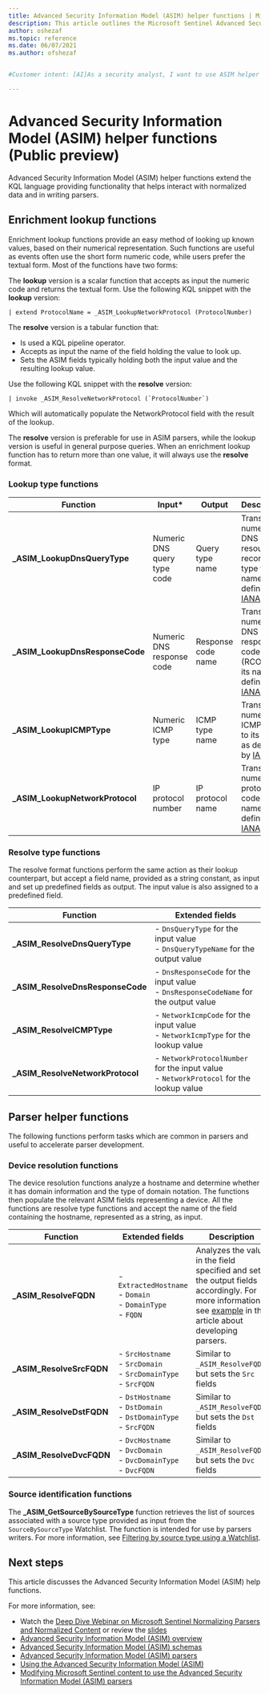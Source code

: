 ```yaml
---
title: Advanced Security Information Model (ASIM) helper functions | Microsoft Docs
description: This article outlines the Microsoft Sentinel Advanced Security Information Model (ASIM) helper functions.
author: oshezaf
ms.topic: reference
ms.date: 06/07/2021
ms.author: ofshezaf


#Customer intent: [AI]As a security analyst, I want to use ASIM helper functions to translate and enrich numeric codes in my data queries so that I can improve the readability and accuracy of my security event analysis.

---
```


# Advanced Security Information Model (ASIM) helper functions (Public preview)

Advanced Security Information Model (ASIM) helper functions extend the KQL language providing functionality that helps interact with normalized data and in writing parsers.

## Enrichment lookup functions

Enrichment lookup functions provide an easy method of looking up known values, based on their numerical representation. Such functions are useful as events often use the short form numeric code, while users prefer the textual form. Most of the functions have two forms:

The **lookup** version is a scalar function that accepts as input the numeric code and returns the textual form. Use the following KQL snippet with the **lookup** version:

```KQL
| extend ProtocolName = _ASIM_LookupNetworkProtocol (ProtocolNumber)
``` 

The **resolve** version is a tabular function that:

- Is used a KQL pipeline operator. 
- Accepts as input the name of the field holding the value to look up.
- Sets the ASIM fields typically holding both the input value and the resulting lookup value. 

Use the following KQL snippet with the **resolve** version:

```KQL
| invoke _ASIM_ResolveNetworkProtocol (`ProtocolNumber`)
``` 

Which will automatically populate the NetworkProtocol field with the result of the lookup.

The **resolve** version is preferable for use in ASIM parsers, while the lookup version is useful in general purpose queries. When an enrichment lookup function has to return more than one value, it will always use the **resolve** format.

### Lookup type functions

| Function | Input* | Output | Description |
| -------- | ---------------- | ------ | ----------- | 
| **_ASIM_LookupDnsQueryType** | Numeric DNS query type code | Query type name | Translate a numeric DNS resource record (RR) type to its name, as defined by [IANA](https://www.iana.org/assignments/dns-parameters/dns-parameters.xhtml#dns-parameters-4) |
| **_ASIM_LookupDnsResponseCode** | Numeric DNS response code | Response code name | Translate a numeric DNS response code (RCODE) to its name, as defined by [IANA](https://www.iana.org/assignments/dns-parameters/dns-parameters.xhtml#dns-parameters-6) |
| **_ASIM_LookupICMPType** | Numeric ICMP type | ICMP type name | Translate a numeric ICMP type to its name, as defined by [IANA](https://www.iana.org/assignments/icmp-parameters/icmp-parameters.xhtml#icmp-parameters-types) |
| **_ASIM_LookupNetworkProtocol** | IP protocol number | IP protocol name | Translate a numeric IP protocol code to its name, as defined by [IANA](https://www.iana.org/assignments/protocol-numbers/protocol-numbers.xhtml) |


### Resolve type functions

The resolve format functions perform the same action as their lookup counterpart, but accept a field name, provided as a string constant, as input and set up predefined fields as output. The input value is also assigned to a predefined field.  

| Function | Extended fields | 
| -------- | ---------------- | 
| **_ASIM_ResolveDnsQueryType** |  - `DnsQueryType` for the input value<br> - `DnsQueryTypeName` for the output value  |
| **_ASIM_ResolveDnsResponseCode** | - `DnsResponseCode` for the input value<br> - `DnsResponseCodeName` for the output value | 
| **_ASIM_ResolveICMPType** |  - `NetworkIcmpCode` for the input value<br> - `NetworkIcmpType` for the lookup value  |
| **_ASIM_ResolveNetworkProtocol** | - `NetworkProtocolNumber` for the input value<br>- `NetworkProtocol` for the lookup value | 

## Parser helper functions

The following functions perform tasks which are common in parsers and useful to accelerate parser development.

### Device resolution functions

The device resolution functions analyze a hostname and determine whether it has domain information and the type of domain notation. The functions then populate the relevant ASIM fields representing a device. All the functions are resolve type functions and accept the name of the field containing the hostname, represented as a string, as input.

| Function | Extended fields | Description |
| -------- | ---------------- | ----------- |
| **_ASIM_ResolveFQDN** | - `ExtractedHostname`<br> - `Domain`<br> - `DomainType` <br> - `FQDN` | Analyzes the value in the field specified and set the output fields accordingly. For more information, see [example](normalization-develop-parsers.md#resolvefqnd) in the article about developing parsers. | 
| **_ASIM_ResolveSrcFQDN** | - `SrcHostname`<br> - `SrcDomain`<br> - `SrcDomainType`<br> - `SrcFQDN` | Similar to `_ASIM_ResolveFQDN`, but sets the `Src` fields | 
| **_ASIM_ResolveDstFQDN** | - `DstHostname`<br> - `DstDomain`<br> - `DstDomainType`<br> - `SrcFQDN` | Similar to `_ASIM_ResolveFQDN`, but sets the `Dst` fields | 
| **_ASIM_ResolveDvcFQDN** | - `DvcHostname`<br> - `DvcDomain`<br> - `DvcDomainType`<br> - `DvcFQDN` | Similar to `_ASIM_ResolveFQDN`, but sets the `Dvc` fields | 

### Source identification functions

The **_ASIM_GetSourceBySourceType** function retrieves the list of sources associated with a source type provided as input from the `SourceBySourceType` Watchlist. The function is intended for use by parsers writers. For more information, see [Filtering by source type using a Watchlist](normalization-develop-parsers.md#filtering-by-source-type-using-a-watchlist).

## <a name="next-steps"></a>Next steps

This article discusses the Advanced Security Information Model (ASIM) help functions.

For more information, see:

- Watch the [Deep Dive Webinar on Microsoft Sentinel Normalizing Parsers and Normalized Content](https://www.youtube.com/watch?v=zaqblyjQW6k) or review the [slides](https://1drv.ms/b/s!AnEPjr8tHcNmjGtoRPQ2XYe3wQDz?e=R3dWeM)
- [Advanced Security Information Model (ASIM) overview](normalization.md)
- [Advanced Security Information Model (ASIM) schemas](normalization-about-schemas.md)
- [Advanced Security Information Model (ASIM) parsers](normalization-about-parsers.md)
- [Using the Advanced Security Information Model (ASIM)](normalization-about-parsers.md)
- [Modifying Microsoft Sentinel content to use the Advanced Security Information Model (ASIM) parsers](normalization-modify-content.md)
